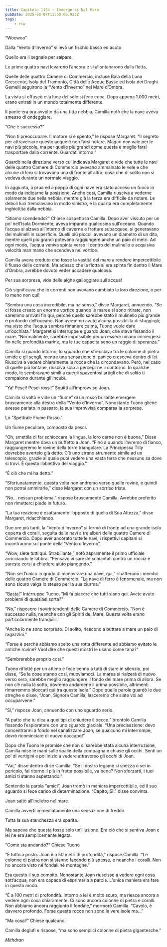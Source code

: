 ```yaml
---
title: Capitolo 1134 – Immergersi Nel Mare
pubDate: 2025-08-07T11:30:06.923Z
tags:
    - rtw
---
```





















“Woowoo”






Dalla “Vento d’Inverno” si levò un fischio basso ed acuto.






Quello era il segnale per salpare.






Le prime quattro navi levarono l’ancora e si allontanarono dalla flotta.






Quelle delle quattro Camere di Commercio, incluse Baia della Luna Crescente, Isola del Tramonto, Città delle Acque Basse ed Isola dei Draghi Gemelli seguirono la “Vento d’Inverno” nel Mare d’Ombra.






La vista si offuscò e la luce del sole si fece cupa. Dopo appena 1.000 metri, erano entrati in un mondo totalmente differente.






Il ponte era ora avvolto da una fitta nebbia. Camilla notò che la nave aveva smesso di ondeggiare.






“Che è successo?”






“Non ti preoccupare. Il motore si è spento,” le rispose Margaret. “Il segreto per attraversare queste acque è non farsi notare. Magari non vale per le navi più piccole, ma per quelle più grandi come questa è meglio farsi trasportare dalla corrente. Guardati intorno.”






Guardò nella direzione verso cui indicava Margaret e vide che tutte le navi delle quattro Camere di Commercio avevano ammainato le vele e che alcune di loro si trovavano una di fronte all’altra, cosa che di solito non si vedeva durante un normale viaggio.






In aggiunta, a prua ed a poppa di ogni nave era stato acceso un fuoco in modo da indicarne la posizione. Anche così, Camilla riusciva a vederne solamente due nella nebbia, mentre già la terza era difficile da notare. Le deboli luci tremolavano in modo sinistro, e la quarta era completamente inghiottita dalla nebbia.






“Stiamo scendendo?” Chiese sospettosa Camilla. Dopo aver vissuto per un po’ nell’Isola Dormiente, aveva imparato qualcosina sull’oceano. Quando l’acqua si alzava all’interno di caverne e fratture subacquee, si generavano dei mulinelli in superficie. Quelli più piccoli avevano un diametro di un dito, mentre quelli più grandi potevano raggiungere anche un paio di metri. Ad ogni modo, l’acqua veniva spinta verso il centro del mulinello e acquisiva velocità man mano che scendeva nel vortice.






Camilla aveva creduto che fosse la vastità del mare a rendere impercettibile il flusso delle correnti. Ma adesso che la flotta si era spinta fin dentro il Mare d’Ombra, avrebbe dovuto veder accadere qualcosa.






Per sua sorpresa, vide delle alghe galleggiare sull’acqua!






Ciò significava che le correnti non avevano cambiato la loro direzione, o per lo meno non qui!






“Sembra una cosa incredibile, ma ha senso,” disse Margaret, annuendo. “Se ci fosse creato un enorme vortice quando le maree si sono ritirate, non saremmo arrivati fin qui, perché quello sarebbe stato il mulinello più grande e profondo dell’oceano. Non avremmo avuto alcuna possibilità di sfuggirgli; ma visto che l’acqua sembra rimanere calma, Tuono vuole dare un’occhiata.” Margaret si interruppe e guardò Joan, che stava fissando il mare. “Normalmente, sarebbe impossibile per un essere umano immergersi fin nelle profondità marine, ma le tue capacità sono un raggio di speranza.”






Camilla si guardò intorno, lo sguardo che sfrecciava tra le colonne di pietra umide e gli scogli, mentre una sensazione di panico cresceva dentro di lei. Riusciva a vedere chiaramente le rocce che la circondavano. Però, nel caso di quelle più lontane, riusciva solo a percepirne il contorno. In qualche modo, le sembravano simili a quegli spaventosi artigli che di solito ti compaiono durante gli incubi.






“Ya! Pesci! Pesci rossi!” Squittì all’improvviso Joan.






Camilla si voltò e vide un “fiume” di un rosso brillante emergere bruscamente alla destra della “Vento d’Inverno”. Nonostante Tuono gliene avesse parlato in passato, la sua improvvisa comparsa la sorprese.






Lo “Spettrale Fiume Rosso.”






Un fiume peculiare, composto da pesci.






“Oh, smettila di far schioccare la lingua, la loro carne non è buona,” Disse Margaret mentre dava un buffetto a Joan. “Fino a quando l’avremo di fianco, raggiungeremo le rovine della torre triangolare. La Principessa Tilly dovrebbe avertelo già detto. C’è uno strano strumento simile ad un telescopio, grazie al quale puoi vedere una vasta terra che nessuno sa dove si trovi. È questo l’obiettivo del viaggio.”






“È ciò che mi ha detto.”






“Sfortunatamente, questa volta non andremo verso quelle rovine, e quindi non potrai ammirarle,” disse Margaret con un sorriso triste.






“No… nessun problema,” rispose bruscamente Camilla. Avrebbe preferito non rimetterci piede in futuro.






“La tua reazione è esattamente l’opposto di quella di Sua Altezza,” disse Margaret, ridacchiando.






Due ore più tardi, la “Vento d‘Inverno” si fermò di fronte ad una grande isola coperta di coralli, seguita dalle navi a tre alberi delle quattro Camere di Commercio. Dopo aver ancorato tutte le navi, i rispettivi capitani si incontrarono sul ponte della “Vento d’Inverno”.






“Wow, siete tutti qui. Strabiliante,” notò aspramente il primo ufficiale arricciando le labbra. “Pensavo vi sareste schiantati contro un roccia e sareste corsi a chiedere aiuto piangendo.”






“Non sei l’unico in grado di manovrare una nave, qui,” ribatterono i membri delle quattro Camere di Commercio. “La nave di ferro è fenomenale, ma non sono sicuro valga lo stesso per la sua ciurma.”






“Basta!” Interruppe Tuono. “Mi fa piacere che tutti siano qui. Avete avuto problemi di qualsiasi sorta?”






“No,” risposero i sovrintendenti delle Camere di Commercio. “Non è successo nulla, neanche con gli Spiriti del Mare. Questa volta erano particolarmente tranquilli.”






“Anche io ne sono sorpreso. Di solito, riescono a buttare a mare un paio di ragazzini.”






“Forse è perché abbiamo scelto una rotta differente ed abbiamo evitato le antiche rovine? Vuol dire che questi mostri le usano come tana?”






“Sembrerebbe proprio così.”






Tuono rifletté per un attimo e fece cenno a tutti di stare in silenzio, poi disse, “Se le cose stanno così, muoviamoci. La marea si rialzerà di nuovo verso sera, sarebbe meglio raggiungere il fondo del mare prima di allora. Se non c’è nulla là sotto, dovremo andarcene il prima possibile, altrimenti rimarremmo bloccati qui tra queste isole.” Dopo quelle parole guardò le due streghe e disse, “Joan, Signora Camilla, lasceremo che siate voi ad occuparvene.”






“Sì,” rispose Joan, annuendo con uno sguardo serio.






“A patto che tu dica a quei tipi di chiudere il becco,” brontolò Camilla fissando l’esploratore con uno sguardo glaciale. “Una precisazione: devo concentrarmi a fondo nel canalizzare Joan; se qualcuno mi interrompe, dovrò ricominciare di nuovo daccapo!”






Dopo che Tuono le promise che non ci sarebbe stata alcuna interruzione, Camilla mise le mani sulle spalle della compagna e chiuse gli occhi. Sentì un po’ di vertigini e poi iniziò a vedere attraverso gli occhi di Joan.






“Vai,” disse dentro di sé Camilla. “Se il nostro legame si spezza o sei in pericolo, fai ritorno il più in fretta possibile, va bene? Non sforzarti, i tuoi amici ti stanno aspettando.”






Sentendo la parola “amici”, Joan tremò in maniera impercettibile, ed il suo sguardo si fece carico di determinazione. “Capito, Sì!” disse convinta.






Joan saltò all’indietro nel mare.






Camilla avvertì immediatamente una sensazione di freddo.






Tutta la sua stanchezza era sparita.






Ma sapeva che questa fosse solo un’illusione. Era ciò che si sentiva Joan e lei ne era semplicemente legata.






“Come sta andando?” Chiese Tuono






“È tutto a posto. Joan è a 50 metri di profondità,” rispose Camilla. “Le colonne di pietra non si stanno facendo più spesse, e neanche i coralli. Non ho ancora visto né fondali né montagne.”






Era questo il suo compito. Nonostante Joan riuscisse a vedere ogni cosa sott’acqua, non era capace di esprimerla a parole. L’unica maniera era fare in questo modo.






“È a 100 metri di profondità. Intorno a lei è molto scuro, ma riesce ancora a vedere ogni cosa chiaramente. Ci sono ancora colonne di pietra e coralli. Non abbiamo ancora raggiunto il fondale,” mormorò Camilla. “Cavolo, è davvero profondo. Forse queste rocce non sono le vere isole ma…”






“Ma cosa?” Chiese qualcuno.






Camilla deglutì e rispose, “ma sono semplici colonne di pietra gigantesche.”






<em>Mithdran</em>


                                


                                



